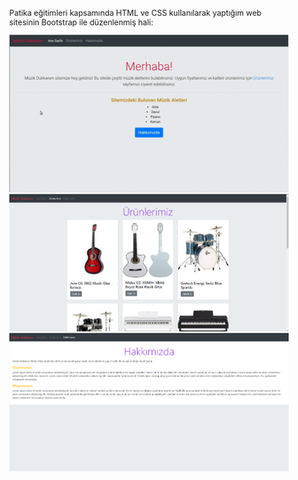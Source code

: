 Patika eğitimleri kapsamında HTML ve CSS kullanılarak yaptığım web sitesinin Bootstrap ile düzenlenmiş hali:

<img src="img/Bootstrap1.png" alt="siteGorseli1">
<img src="img/Bootstrap2.png" alt="siteGorseli2">
<img src="img/Bootstrap3.png" alt="siteGorseli3">